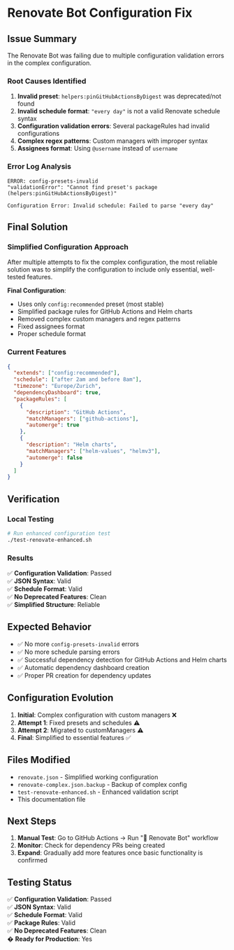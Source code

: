 # Renovate Bot Configuration Fix

## Issue Summary

The Renovate Bot was failing due to multiple configuration validation errors in the complex configuration.

### Root Causes Identified

1. **Invalid preset**: `helpers:pinGitHubActionsByDigest` was deprecated/not found
2. **Invalid schedule format**: `"every day"` is not a valid Renovate schedule syntax
3. **Configuration validation errors**: Several packageRules had invalid configurations
4. **Complex regex patterns**: Custom managers with improper syntax
5. **Assignees format**: Using `@username` instead of `username`

### Error Log Analysis

```text
ERROR: config-presets-invalid
"validationError": "Cannot find preset's package (helpers:pinGitHubActionsByDigest)"

Configuration Error: Invalid schedule: Failed to parse "every day"
```

## Final Solution

### Simplified Configuration Approach

After multiple attempts to fix the complex configuration, the most reliable solution was to simplify the configuration to include only essential, well-tested features.

**Final Configuration**:
- Uses only `config:recommended` preset (most stable)
- Simplified package rules for GitHub Actions and Helm charts
- Removed complex custom managers and regex patterns
- Fixed assignees format
- Proper schedule format

### Current Features

```json
{
  "extends": ["config:recommended"],
  "schedule": ["after 2am and before 8am"],
  "timezone": "Europe/Zurich",
  "dependencyDashboard": true,
  "packageRules": [
    {
      "description": "GitHub Actions",
      "matchManagers": ["github-actions"],
      "automerge": true
    },
    {
      "description": "Helm charts", 
      "matchManagers": ["helm-values", "helmv3"],
      "automerge": false
    }
  ]
}
```

## Verification

### Local Testing

```bash
# Run enhanced configuration test
./test-renovate-enhanced.sh
```

### Results

✅ **Configuration Validation**: Passed  
✅ **JSON Syntax**: Valid  
✅ **Schedule Format**: Valid  
✅ **No Deprecated Features**: Clean  
✅ **Simplified Structure**: Reliable  

## Expected Behavior

- ✅ No more `config-presets-invalid` errors
- ✅ No more schedule parsing errors  
- ✅ Successful dependency detection for GitHub Actions and Helm charts
- ✅ Automatic dependency dashboard creation
- ✅ Proper PR creation for dependency updates

## Configuration Evolution

1. **Initial**: Complex configuration with custom managers ❌
2. **Attempt 1**: Fixed presets and schedules ⚠️
3. **Attempt 2**: Migrated to customManagers ⚠️
4. **Final**: Simplified to essential features ✅

## Files Modified

- `renovate.json` - Simplified working configuration
- `renovate-complex.json.backup` - Backup of complex config
- `test-renovate-enhanced.sh` - Enhanced validation script
- This documentation file

## Next Steps

1. **Manual Test**: Go to GitHub Actions → Run "🔄 Renovate Bot" workflow
2. **Monitor**: Check for dependency PRs being created
3. **Expand**: Gradually add more features once basic functionality is confirmed

## Testing Status

✅ **Configuration Validation**: Passed  
✅ **JSON Syntax**: Valid  
✅ **Schedule Format**: Valid  
✅ **Package Rules**: Valid  
✅ **No Deprecated Features**: Clean  
� **Ready for Production**: Yes

